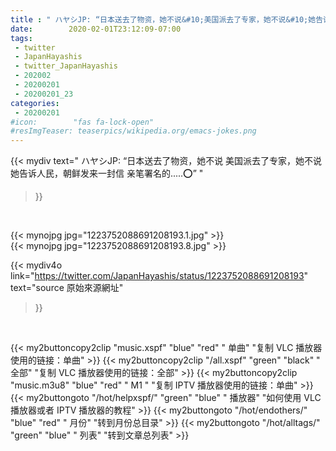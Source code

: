 ```yaml
---
title : " ハヤシJP: “日本送去了物资，她不说&#10;美国派去了专家，她不说&#10;她告诉人民，朝鲜发来一封信&#10;亲笔署名的.....⭕”  "
date:        2020-02-01T23:12:09-07:00
tags:
 - twitter
 - JapanHayashis
 - twitter_JapanHayashis
 - 202002
 - 20200201
 - 20200201_23
categories:
 - 20200201
#icon:        "fas fa-lock-open"
#resImgTeaser: teaserpics/wikipedia.org/emacs-jokes.png
---
```


{{< mydiv text=" ハヤシJP: “日本送去了物资，她不说&#10;美国派去了专家，她不说&#10;她告诉人民，朝鲜发来一封信&#10;亲笔署名的.....⭕”  "
>}}
<br>


 {{< mynojpg jpg="1223752088691208193.1.jpg" >}}<br> 
 {{< mynojpg jpg="1223752088691208193.8.jpg" >}}<br> 



{{< mydiv4o link="https://twitter.com/JapanHayashis/status/1223752088691208193"
text="source 原始來源網址"
>}}


<br>



{{< my2buttoncopy2clip "music.xspf"        "blue"   "red"    " 单曲"  "复制 VLC 播放器使用的链接：单曲" >}} {{< my2buttoncopy2clip "/all.xspf"         "green"  "black"  " 全部"  "复制 VLC 播放器使用的链接：全部" >}} {{< my2buttoncopy2clip "music.m3u8"        "blue"   "red"    " M1 "    "复制 IPTV 播放器使用的链接：单曲" >}} {{< my2buttongoto      "/hot/helpxspf/"    "green"  "blue"   " 播放器" "如何使用 VLC 播放器或者 IPTV 播放器的教程" >}} {{< my2buttongoto      "/hot/endothers/"   "blue"   "red"    " 月份"   "转到月份总目录" >}} {{< my2buttongoto      "/hot/alltags/"     "green"  "blue"   " 列表"   "转到文章总列表" >}} 
